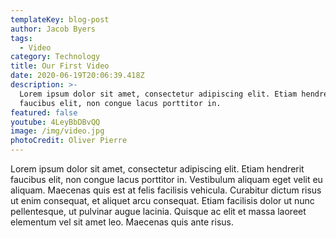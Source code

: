 ```yaml
---
templateKey: blog-post
author: Jacob Byers
tags:
  - Video
category: Technology
title: Our First Video
date: 2020-06-19T20:06:39.418Z
description: >-
  Lorem ipsum dolor sit amet, consectetur adipiscing elit. Etiam hendrerit
  faucibus elit, non congue lacus porttitor in. 
featured: false
youtube: 4LeyBbDBvQQ
image: /img/video.jpg
photoCredit: Oliver Pierre
---
```

Lorem ipsum dolor sit amet, consectetur adipiscing elit. Etiam hendrerit faucibus elit, non congue lacus porttitor in. Vestibulum aliquam eget velit eu aliquam. Maecenas quis est at felis facilisis vehicula. Curabitur dictum risus ut enim consequat, et aliquet arcu consequat. Etiam facilisis dolor ut nunc pellentesque, ut pulvinar augue lacinia. Quisque ac elit et massa laoreet elementum vel sit amet leo. Maecenas quis ante risus.